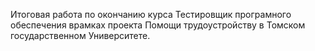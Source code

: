 Итоговая работа по окончанию курса Тестировщик програмного обеспечения врамках проекта Помощи трудоустройству в Томском государственном Университете.
